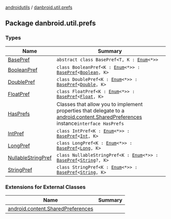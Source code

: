[androidutils](../index.md) / [danbroid.util.prefs](./index.md)

## Package danbroid.util.prefs

### Types

| Name | Summary |
|---|---|
| [BasePref](-base-pref/index.md) | `abstract class BasePref<T, K : `[`Enum`](https://kotlinlang.org/api/latest/jvm/stdlib/kotlin/-enum/index.html)`<*>>` |
| [BooleanPref](-boolean-pref/index.md) | `class BooleanPref<K : `[`Enum`](https://kotlinlang.org/api/latest/jvm/stdlib/kotlin/-enum/index.html)`<*>> : `[`BasePref`](-base-pref/index.md)`<`[`Boolean`](https://kotlinlang.org/api/latest/jvm/stdlib/kotlin/-boolean/index.html)`, K>` |
| [DoublePref](-double-pref/index.md) | `class DoublePref<K : `[`Enum`](https://kotlinlang.org/api/latest/jvm/stdlib/kotlin/-enum/index.html)`<*>> : `[`BasePref`](-base-pref/index.md)`<`[`Double`](https://kotlinlang.org/api/latest/jvm/stdlib/kotlin/-double/index.html)`, K>` |
| [FloatPref](-float-pref/index.md) | `class FloatPref<K : `[`Enum`](https://kotlinlang.org/api/latest/jvm/stdlib/kotlin/-enum/index.html)`<*>> : `[`BasePref`](-base-pref/index.md)`<`[`Float`](https://kotlinlang.org/api/latest/jvm/stdlib/kotlin/-float/index.html)`, K>` |
| [HasPrefs](-has-prefs/index.md) | Classes that allow you to implement properties that delegate to a [android.content.SharedPreferences](#) instance`interface HasPrefs` |
| [IntPref](-int-pref/index.md) | `class IntPref<K : `[`Enum`](https://kotlinlang.org/api/latest/jvm/stdlib/kotlin/-enum/index.html)`<*>> : `[`BasePref`](-base-pref/index.md)`<`[`Int`](https://kotlinlang.org/api/latest/jvm/stdlib/kotlin/-int/index.html)`, K>` |
| [LongPref](-long-pref/index.md) | `class LongPref<K : `[`Enum`](https://kotlinlang.org/api/latest/jvm/stdlib/kotlin/-enum/index.html)`<*>> : `[`BasePref`](-base-pref/index.md)`<`[`Long`](https://kotlinlang.org/api/latest/jvm/stdlib/kotlin/-long/index.html)`, K>` |
| [NullableStringPref](-nullable-string-pref/index.md) | `class NullableStringPref<K : `[`Enum`](https://kotlinlang.org/api/latest/jvm/stdlib/kotlin/-enum/index.html)`<*>> : `[`BasePref`](-base-pref/index.md)`<`[`String`](https://kotlinlang.org/api/latest/jvm/stdlib/kotlin/-string/index.html)`?, K>` |
| [StringPref](-string-pref/index.md) | `class StringPref<K : `[`Enum`](https://kotlinlang.org/api/latest/jvm/stdlib/kotlin/-enum/index.html)`<*>> : `[`BasePref`](-base-pref/index.md)`<`[`String`](https://kotlinlang.org/api/latest/jvm/stdlib/kotlin/-string/index.html)`, K>` |

### Extensions for External Classes

| Name | Summary |
|---|---|
| [android.content.SharedPreferences](android.content.-shared-preferences/index.md) |  |

